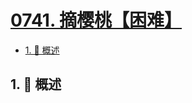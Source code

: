 # [0741. 摘樱桃【困难】](https://github.com/Tdahuyou/TNotes.leetcode/tree/main/notes/0741.%20%E6%91%98%E6%A8%B1%E6%A1%83%E3%80%90%E5%9B%B0%E9%9A%BE%E3%80%91)

<!-- region:toc -->

- [1. 📝 概述](#1--概述)

<!-- endregion:toc -->

## 1. 📝 概述
